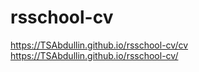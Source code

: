 # rsschool-cv

https://TSAbdullin.github.io/rsschool-cv/cv <br>
https://TSAbdullin.github.io/rsschool-cv/ 
